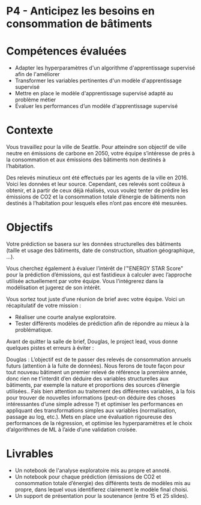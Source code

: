 # P4 - Anticipez les besoins en consommation de bâtiments


# Compétences évaluées

- Adapter les hyperparamètres d'un algorithme d'apprentissage supervisé afin de l'améliorer
- Transformer les variables pertinentes d'un modèle d'apprentissage supervisé
- Mettre en place le modèle d'apprentissage supervisé adapté au problème métier
- Évaluer les performances d’un modèle d'apprentissage supervisé


# Contexte 
Vous travaillez pour la ville de Seattle. Pour atteindre son objectif de ville neutre en émissions de carbone en 2050, votre équipe s’intéresse de près à la consommation et aux émissions des bâtiments non destinés à l’habitation.

Des relevés minutieux ont été effectués par les agents de la ville en 2016. Voici les données et leur source. Cependant, ces relevés sont coûteux à obtenir, et à partir de ceux déjà réalisés, vous voulez tenter de prédire les émissions de CO2 et la consommation totale d’énergie de bâtiments non destinés à l’habitation pour lesquels elles n’ont pas encore été mesurées. 

# Objectifs 

Votre prédiction se basera sur les données structurelles des bâtiments (taille et usage des bâtiments, date de construction, situation géographique, ...).  

Vous cherchez également à évaluer l’intérêt de l’"ENERGY STAR Score" pour la prédiction d’émissions, qui est fastidieux à calculer avec l’approche utilisée actuellement par votre équipe. Vous l'intégrerez dans la modélisation et jugerez de son intérêt.  
  
Vous sortez tout juste d’une réunion de brief avec votre équipe. Voici un récapitulatif de votre mission :  
- Réaliser une courte analyse exploratoire.  
- Tester différents modèles de prédiction afin de répondre au mieux à la problématique.

Avant de quitter la salle de brief, Douglas, le project lead, vous donne quelques pistes et erreurs à éviter :

Douglas : L’objectif est de te passer des relevés de consommation annuels futurs (attention à la fuite de données). Nous ferons de toute façon pour tout nouveau bâtiment un premier relevé de référence la première année, donc rien ne t'interdit d’en déduire des variables structurelles aux bâtiments, par exemple la nature et proportions des sources d’énergie utilisées.. 
Fais bien attention au traitement des différentes variables, à la fois pour trouver de nouvelles informations (peut-on déduire des choses intéressantes d’une simple adresse ?) et optimiser les performances en appliquant des transformations simples aux variables (normalisation, passage au log, etc.).
Mets en place une évaluation rigoureuse des performances de la régression, et optimise les hyperparamètres et le choix d’algorithmes de ML à l’aide d’une validation croisée.

# Livrables
- Un notebook de l'analyse exploratoire mis au propre et annoté.
- Un notebook pour chaque prédiction (émissions de CO2 et consommation totale d’énergie) des différents tests de modèles mis au propre, dans lequel vous identifierez clairement le modèle final choisi.
- Un support de présentation pour la soutenance (entre 15 et 25 slides).

